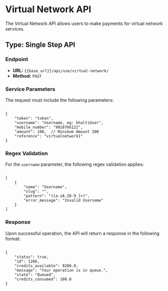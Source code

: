 # Virtual Network API

The Virtual Network API allows users to make payments for virtual network services.

## Type: Single Step API

### Endpoint

- **URL:** `{{base_url}}/api/use/virtual-network/`
- **Method:** `POST`

### Service Parameters

The request must include the following parameters:

<pre><code class="json">
{
    "token": "token",
    "username": "Username, eg: khaltiUser",
    "mobile_number": "9818766122",
    "amount": 100,  // Minimum Amount 100
    "reference": "virtualnetwork1"
}
</code></pre>

### Regex Validation

For the `username` parameter, the following regex validation applies:

<pre><code class="json">
[
    {
        "name": "Username",
        "slug": "",
        "pattern": "([a-zA-Z0-9_]+)",
        "error_message": "Invalid Username"
    }
]
</code></pre>

### Response

Upon successful operation, the API will return a response in the following format:

<pre><code class="json">
{
    "status": true,
    "id": 1266,
    "credits_available": 9200.0,
    "message": "Your operation is in queue.",
    "state": "Queued",
    "credits_consumed": 100.0
}
</code></pre>

